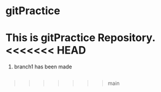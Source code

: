 # gitPractice

This is gitPractice Repository.
<<<<<<< HEAD
=======



1. branch1 has been made

   ~~~~
   
   ~~~~
>>>>>>> main
